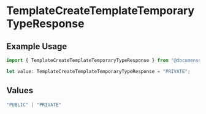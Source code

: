 # TemplateCreateTemplateTemporaryTypeResponse

## Example Usage

```typescript
import { TemplateCreateTemplateTemporaryTypeResponse } from "@documenso/sdk-typescript/models/operations";

let value: TemplateCreateTemplateTemporaryTypeResponse = "PRIVATE";
```

## Values

```typescript
"PUBLIC" | "PRIVATE"
```